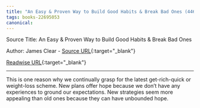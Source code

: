 ```yaml
---
title: "An Easy & Proven Way to Build Good Habits & Break Bad Ones (446271381)"
tags: books-22695053
canonical: 
---
```


Source Title: An Easy & Proven Way to Build Good Habits & Break Bad Ones

Author: James Clear - [Source URL](){:target="_blank"}

[Readwise URL](https://readwise.io/open/446271381){:target="_blank"}

---

This is one reason why we continually grasp for the latest get-rich-quick or weight-loss scheme. New plans offer hope because we don’t have any experiences to ground our expectations. New strategies seem more appealing than old ones because they can have unbounded hope.
